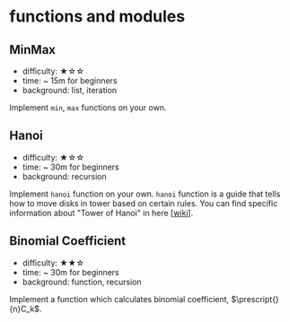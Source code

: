 # functions and modules

## MinMax
- difficulty: ★☆☆
- time: ~ 15m for beginners
- background: list, iteration

Implement `min`, `max` functions on your own.


## Hanoi
- difficulty: ★☆☆
- time: ~ 30m for beginners
- background: recursion

Implement `hanoi` function on your own. `hanoi` function is a guide that tells how to move disks in tower based on certain rules. You can find specific information about "Tower of Hanoi" in here [[wiki](https://en.wikipedia.org/wiki/Tower_of_Hanoi, "hanoitowerwiki")].

## Binomial Coefficient

- difficulty: ★★☆
- time: ~ 30m for beginners
- background: function, recursion

Implement a function which calculates binomial coefficient, $\prescript{}{n}C_k$.

